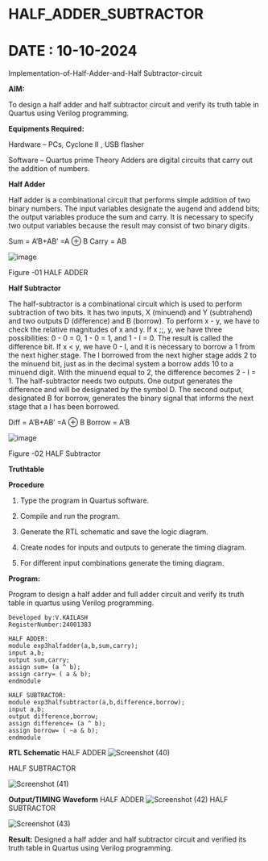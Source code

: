 # HALF_ADDER_SUBTRACTOR
# DATE : 10-10-2024 

Implementation-of-Half-Adder-and-Half Subtractor-circuit

**AIM:**

To design a half adder and half subtractor circuit and verify its truth table in Quartus using Verilog programming.

**Equipments Required:**

Hardware – PCs, Cyclone II , USB flasher 

Software – Quartus prime Theory Adders are digital circuits that carry out the addition of numbers.

**Half Adder**

Half adder is a combinational circuit that performs simple addition of two binary numbers. The input variables designate the augend and addend bits; the output variables produce the sum and carry. It is necessary to specify two output variables because the result may consist of two binary digits.

Sum = A’B+AB’ =A ⊕ B Carry = AB

![image](https://github.com/naavaneetha/HALF_ADDER_SUBTRACTOR/assets/154305477/bd4a0b2c-cdbc-4184-ab08-81578f121e1f)

Figure -01 HALF ADDER

**Half Subtractor**

The half-subtractor is a combinational circuit which is used to perform subtraction of two bits. It has two inputs, X (minuend) and Y (subtrahend) and two outputs D (difference) and B (borrow). To perform x - y, we have to check the relative magnitudes of x and y. If x ;;, y, we have three possibilities: 0 - 0 = 0, 1 - 0 = 1, and 1 - I = 0. The result is called the difference bit. If x < y, we have 0 - I, and it is necessary to borrow a 1 from the next higher stage. The I borrowed from the next higher stage adds 2 to the minuend bit, just as in the decimal system a borrow adds 10 to a minuend digit. With the minuend equal to 2, the difference becomes 2 - I = 1. The half-subtractor needs two outputs. One output generates the difference and will be designated by the symbol D. The second output, designated B for borrow, generates the binary signal that informs the next stage that a I has been borrowed. 

Diff = A’B+AB’ =A ⊕ B
Borrow = A’B

 ![image](https://github.com/naavaneetha/HALF_ADDER_SUBTRACTOR/assets/154305477/d76b099c-513f-4e7c-843a-e2fd028a531a)

Figure -02 HALF Subtractor

**Truthtable**

**Procedure**

1.	Type the program in Quartus software.

2.	Compile and run the program.

3.	Generate the RTL schematic and save the logic diagram.

4.	Create nodes for inputs and outputs to generate the timing diagram.

5.	For different input combinations generate the timing diagram.


**Program:**

 Program to design a half adder and full adder circuit and verify its truth table in quartus using Verilog programming.
```
Developed by:V.KAILASH
RegisterNumber:24001383
```
```
HALF ADDER:
module exp3halfadder(a,b,sum,carry);
input a,b;
output sum,carry;
assign sum= (a ^ b);
assign carry= ( a & b);
endmodule
```
```
HALF SUBTRACTOR:
module exp3halfsubtractor(a,b,difference,borrow);
input a,b;
output difference,borrow;
assign difference= (a ^ b);
assign borrow= ( ~a & b);
endmodule
```
**RTL Schematic**
HALF ADDER
![Screenshot (40)](https://github.com/user-attachments/assets/3c29a6e0-77b5-46f7-94da-ffa8817750f4)

HALF SUBTRACTOR

![Screenshot (41)](https://github.com/user-attachments/assets/5f9becbb-c48a-4b63-84da-2cf83b3e2d7f)





**Output/TIMING Waveform**
HALF ADDER
![Screenshot (42)](https://github.com/user-attachments/assets/57e93f4a-e583-47b9-84da-32faa760e097)
HALF SUBTRACTOR

![Screenshot (43)](https://github.com/user-attachments/assets/4013a8fe-db85-4fa0-be22-87923a40ce0c)



**Result:**
Designed a half adder and half subtractor circuit and verified its truth table in Quartus
 using Verilog programming.
